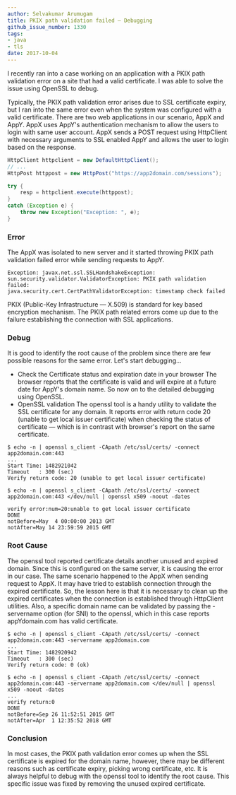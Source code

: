 ```yaml
---
author: Selvakumar Arumugam
title: PKIX path validation failed — Debugging
github_issue_number: 1330
tags:
- java
- tls
date: 2017-10-04
---
```


I recently ran into a case working on an application with a PKIX path validation error on a site that had a valid certificate. I was able to solve the issue using OpenSSL to debug.

Typically, the PKIX path validation error arises due to SSL certificate expiry, but I ran into the same error even when the system was configured with a valid certificate. There are two web applications in our scenario, AppX and AppY. AppX uses AppY's authentication mechanism to allow the users to login with same user account. AppX sends a POST request using HttpClient with necessary arguments to SSL enabled AppY and allows the user to login based on the response.

```java
HttpClient httpclient = new DefaultHttpClient();
// ...
HttpPost httppost = new HttpPost("https://app2domain.com/sessions");

try {
    resp = httpclient.execute(httppost);
}
catch (Exception e) {
    throw new Exception("Exception: ", e);
}
```

### Error

The AppX was isolated to new server and it started throwing PKIX path validation failed error while sending requests to AppY.

```shell
Exception: javax.net.ssl.SSLHandshakeException:
sun.security.validator.ValidatorException: PKIX path validation failed:
java.security.cert.CertPathValidatorException: timestamp check failed
```
PKIX (Public-Key Infrastructure — X.509) is standard for key based encryption mechanism. The PKIX path related errors come up due to the failure establishing the connection with SSL applications.

### Debug

It is good to identify the root cause of the problem since there are few possible reasons for the same error. Let's start debugging...

- Check the Certificate status and expiration date in your browser
The browser reports that the certificate is valid and will expire at a future date for AppY's domain name. So now on to the detailed debugging using OpenSSL.
- OpenSSL validation
The openssl tool is a handy utility to validate the SSL certificate for any domain. It reports error with return code 20 (unable to get local issuer certificate) when checking the status of certificate — which is in contrast with browser's report on the same certificate.

```shell
$ echo -n | openssl s_client -CApath /etc/ssl/certs/ -connect app2domain.com:443
...
Start Time: 1482921042
Timeout   : 300 (sec)
Verify return code: 20 (unable to get local issuer certificate)

$ echo -n | openssl s_client -CApath /etc/ssl/certs/ -connect app2domain.com:443 </dev/null | openssl x509 -noout -dates

verify error:num=20:unable to get local issuer certificate
DONE
notBefore=May  4 00:00:00 2013 GMT
notAfter=May 14 23:59:59 2015 GMT
```

### Root Cause

The openssl tool reported certificate details another unused and expired domain. Since this is configured on the same server, it is causing the error in our case. The same scenario happened to the AppX when sending request to AppX. It may have tried to establish connection through the expired certificate. So, the lesson here is that it is necessary to clean up the expired certificates when the connection is established through HttpClient utilities. Also, a specific domain name can be validated by passing the -servername option (for SNI) to the openssl, which in this case reports appYdomain.com has valid certificate.

```shell
$ echo -n | openssl s_client -CApath /etc/ssl/certs/ -connect app2domain.com:443 -servername app2domain.com
...
Start Time: 1482920942
Timeout   : 300 (sec)
Verify return code: 0 (ok)

$ echo -n | openssl s_client -CApath /etc/ssl/certs/ -connect app2domain.com:443 -servername app2domain.com </dev/null | openssl x509 -noout -dates
...
verify return:0
DONE
notBefore=Sep 26 11:52:51 2015 GMT
notAfter=Apr  1 12:35:52 2018 GMT
```

### Conclusion

In most cases, the PKIX path validation error comes up when the SSL certificate is expired for the domain name, however, there may be different reasons such as certificate expiry, picking wrong certificate, etc. It is always helpful to debug with the openssl tool to identify the root cause. This specific issue was fixed by removing the unused expired certificate.
